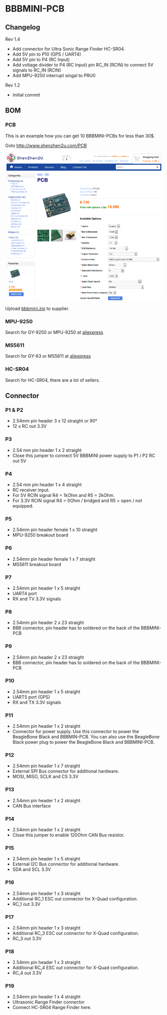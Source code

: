 # BBBMINI-PCB

## Changelog

Rev 1.4
* Add connector for Ultra Sonic Range Finder HC-SR04.
* Add 5V pin to P10 (GPS / UART4)
* Add 5V pin to P4 (RC Input)
* Add voltage divider to P4 (RC Input) pin RC_IN (RCIN) to connect 5V signals to RC_IN (RCIN)
* Add MPU-9250 interrupt singal to PRU0

Rev 1.2
* Initial commit

## BOM

### PCB

This is an example how you can get 10 BBBMINI-PCBs for less than 30$.

Goto http://www.shenzhen2u.com/PCB 

![PCB order](picture/pcborder.png)

Upload [bbbmini.zip](kicad/gerber/bbbmini.zip) to supplier.


### MPU-9250

Search for GY-9250 or MPU-9250 at [aliexpress](http://www.aliexpress.com/wholesale?SearchText=gy-9250)

### MS5611

Search for GY-63 or MS5611 at [aliexpress](http://www.aliexpress.com/wholesale?SearchText=gy-63)

### HC-SR04

Search for HC-SR04, there are a lot of sellers.

## Connector

### P1 & P2
* 2.54mm pin header 3 x 12 straight or 90°
* 12 x RC out 3.3V


### P3
* 2.54 mm pin header 1 x 2 straight
* Close this jumper to connect 5V BBBMINI power supply to P1 / P2 RC out 5V


### P4 
* 2.54 mm pin header 1 x 4 straight
* RC receiver input. 
* For 5V RCIN signal R4 = 1kOhm and R5 = 2kOhm.
* For 3.3V RCIN signal R4 = 0Ohm / bridged and R5 = open / not equipped.


### P5
* 2.54mm pin header female 1 x 10 straight
* MPU-9250 breakout board


### P6
* 2.54mm pin header female 1 x 7 straight
* MS5611 breakout board


### P7
* 2.54mm pin header 1 x 5 straight
* UART4 port
* RX and TV 3.3V signals


### P8
* 2.54mm pin header 2 x 23 straight
* BBB connector, pin header has to soldered on the back of the BBBMINI-PCB


### P9
* 2.54mm pin header 2 x 23 straight
* BBB connector, pin header has to soldered on the back of the BBBMINI-PCB


### P10
* 2.54mm pin header 1 x 5 straight
* UART5 port (GPS)
* RX and TX 3.3V signals


### P11
* 2.54mm pin header 1 x 2 straight
* Connector for power supply. Use this connector to power the BeagleBone Black and BBBMIN-PCB. You can also use the BeagleBone Black power plug to power the BeagleBone Black and BBBMINI-PCB.


### P12
* 2.54mm pin header 1 x 7 straight
* External SPI Bus connector for additional hardware. 
* MOSI, MISO, SCLK and CS 3.3V


### P13
* 2.54mm pin header 1 x 2 straight
* CAN Bus interface


### P14
* 2.54mm pin header 1 x 2 straight
* Close this jumper to enable 120Ohm CAN Bus resistor.


### P15
* 2.54mm pin header 1 x 5 straight
* External I2C Bus  connector for additional hardware.
* SDA and SCL 3.3V


### P16
* 2.54mm pin header 1 x 3 straight
* Additional RC_1 ESC out connector for X-Quad configuration.
* RC_1 out 3.3V


### P17
* 2.54mm pin header 1 x 3 straight
* Additional RC_3 ESC out connector for X-Quad configuration.
* RC_3 out 3.3V


### P18
* 2.54mm pin header 1 x 3 straight
* Additional RC_4 ESC out connector for X-Quad configuration.
* RC_4 out 3.3V


### P19
* 2.54mm pin header 1 x 4 straight
* Ultrasonic Range Finder connector
* Connect HC-SR04 Range Finder here.  
